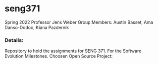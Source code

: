 # seng371
Spring 2022
Professor Jens Weber
Group Members: Austin Basset, Ama Danso-Dodoo, Kiana Pazdernik

### Details: 
Repository to hold the assignments for SENG 371. 
For the Software Evolution Milestones.
Choosen Open Source Project: 

